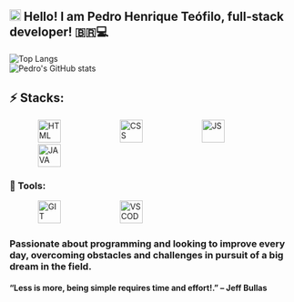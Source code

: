 ## <img height="20" src="https://raw.githubusercontent.com/iampavangandhi/iampavangandhi/master/gifs/Hi.gif" width="20"> Hello! I am Pedro Henrique Teófilo, full-stack developer! 🇧🇷💻

![Top Langs](https://github-production-user-asset-6210df.s3.amazonaws.com/74038190/242390524-0c7eb6ed-663b-4ce4-bfbd-18239a38ba1b.gif?X-Amz-Algorithm=AWS4-HMAC-SHA256&X-Amz-Credential=AKIAVCODYLSA53PQK4ZA%2F20241213%2Fus-east-1%2Fs3%2Faws4_request&X-Amz-Date=20241213T155753Z&X-Amz-Expires=300&X-Amz-Signature=803f5e650a97eaeae118e12349a5fe4385721556d3f394d7e742da4bdfabf5fd&X-Amz-SignedHeaders=host)  
![Pedro's GitHub stats](https://github-readme-stats.vercel.app/api?username=TE0d3v&show_icons=true&theme=tokyonight)

## ⚡️ Stacks:

<p>
  <img src="https://user-images.githubusercontent.com/25181517/192158954-f88b5814-d510-4564-b285-dff7d6400dad.png" alt="HTML" width="40" style="margin: 0 50px;">
  <img src="https://user-images.githubusercontent.com/25181517/183898674-75a4a1b1-f960-4ea9-abcb-637170a00a75.png" alt="CSS" width="40" style="margin: 0 50px;">
  <img src="https://user-images.githubusercontent.com/25181517/117447155-6a868a00-af3d-11eb-9cfe-245df15c9f3f.png" alt="JS" width="40" style="margin: 0 50px;">
  <img src="https://user-images.githubusercontent.com/25181517/117201156-9a724800-adec-11eb-9a9d-3cd0f67da4bc.png" alt="JAVA" width="40" style="margin: 0 50px;">
</p>

### 💼 Tools:

<p>
   <img src="https://user-images.githubusercontent.com/25181517/192108372-f71d70ac-7ae6-4c0d-8395-51d8870c2ef0.png" alt="GIT" width="40" style="margin: 0 50px;">
  <img src="https://user-images.githubusercontent.com/25181517/192108891-d86b6220-e232-423a-bf5f-90903e6887c3.png" alt="VSCODE" width="40" style="margin: 0 50px;">
</p>
  
### Passionate about programming and looking to improve every day, overcoming obstacles and challenges in pursuit of a big dream in the field. 
#### “Less is more, being simple requires time and effort!.” – Jeff Bullas

<!--
**TE0d3v/TE0d3v** is a ✨ _special_ ✨ repository because its `README.md` (this file) appears on your GitHub profile.

Here are some ideas to get you started:

- 🔭 I’m currently working on ...
- 🌱 I’m currently learning ...
- 👯 I’m looking to collaborate on ...
- 🤔 I’m looking for help with ...
- 💬 Ask me about ...
- 📫 How to reach me: ...
- 😄 Pronouns: ...
- ⚡ Fun fact: ...
-->
